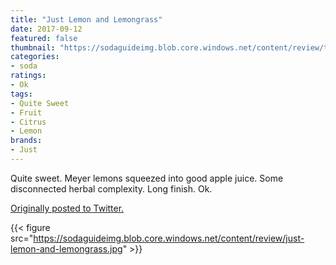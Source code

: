 ```yaml
---
title: "Just Lemon and Lemongrass"
date: 2017-09-12
featured: false
thumbnail: "https://sodaguideimg.blob.core.windows.net/content/review/thumbs/just-lemon-and-lemongrass.jpg"
categories:
- soda
ratings:
- Ok
tags:
- Quite Sweet
- Fruit
- Citrus
- Lemon
brands:
- Just
---
```


Quite sweet. Meyer lemons squeezed into good apple juice. Some disconnected herbal complexity. Long finish. Ok.

[Originally posted to Twitter.](https://twitter.com/Cavorter/status/907689750060027904)

{{< figure src="https://sodaguideimg.blob.core.windows.net/content/review/just-lemon-and-lemongrass.jpg" >}}
